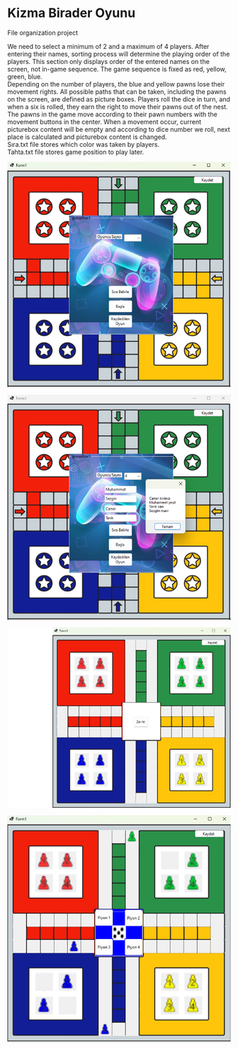 # Kizma Birader Oyunu
 File organization project
 
 
We need to select a minimum of 2 and a maximum of 4 players. After entering their names, sorting process will determine the playing order of the players. This section only displays order of the entered names on the screen, not in-game sequence. The game sequence is fixed as red, yellow, green, blue.
<br />
Depending on the number of players, the blue and yellow pawns lose their movement rights. All possible paths that can be taken, including the pawns on the screen, are defined as picture boxes. Players roll the dice in turn, and when a six is rolled, they earn the right to move their pawns out of the nest. The pawns in the game move according to their pawn numbers with the movement buttons in the center. When a movement occur, current picturebox content will be empty and according to dice number we roll, next place is calculated and picturebox content is changed.
<br />
Sıra.txt file stores which color was taken by players.
<br />
Tahta.txt file stores game position to play later.

![](Fileorganizationproject/resimler/readmepicture1.png)

![](Fileorganizationproject/resimler/readmepicture2.png)

![](Fileorganizationproject/resimler/readmepicture4.png)

![](Fileorganizationproject/resimler/readmepicture3.png)
